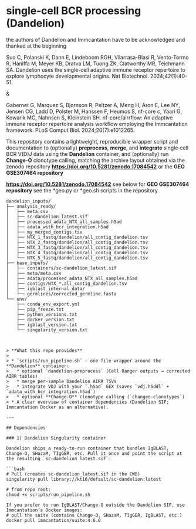 # single‑cell BCR processing (Dandelion)

the authors of Dandelion and Immcantation have to be acknowledged and thanked at the beginning

Suo C, Polanski K, Dann E, Lindeboom RGH, Vilarrasa-Blasi R, Vento-Tormo R, Haniffa M, Meyer KB, Dratva LM, Tuong ZK, Clatworthy MR, Teichmann SA. Dandelion uses the single-cell adaptive immune receptor repertoire to explore lymphocyte developmental origins. Nat Biotechnol. 2024;42(1):40-51.

&

Gabernet G, Marquez S, Bjornson R, Peltzer A, Meng H, Aron E, Lee NY, Jensen CG, Ladd D, Polster M, Hanssen F, Heumos S, nf-core c, Yaari G, Kowarik MC, Nahnsen S, Kleinstein SH. nf-core/airrflow: An adaptive immune receptor repertoire analysis workflow employing the Immcantation framework. PLoS Comput Biol. 2024;20(7):e1012265.

This repository contains a lightweight, reproducible wrapper script and documentation to (optionally) **preprocess**, **merge**, and **integrate** single‑cell BCR V(D)J data using the **Dandelion** container, and (optionally) run **Change‑O** clonotype calling, matching the archive layout obtained via the zenodo repository **https://doi.org/10.5281/zenodo.17084542** or the **GEO GSE307464 repository**

**https://doi.org/10.5281/zenodo.17084542** see below for **GEO GSE307464 repository** see the *geo.py or *geo.sh scripts in the repository

```text
dandelion_inputs/
├── analysis_ready/
│   ├── meta.csv
│   ├── sc-dandelion_latest.sif
│   ├── processed_adata_NTX_all_samples.h5ad
│   ├── adata_with_bcr_integration.h5ad       
│   ├── my_merged_contigs.tsv                   
│   ├── NTX_1_fastq/dandelion/all_contig_dandelion.tsv
│   ├── NTX_2_fastq/dandelion/all_contig_dandelion.tsv
│   ├── NTX_3_fastq/dandelion/all_contig_dandelion.tsv
│   ├── NTX_4_fastq/dandelion/all_contig_dandelion.tsv
│   └── NTX_5_fastq/dandelion/all_contig_dandelion.tsv
├── base_inputs/
│   ├── containers/sc-dandelion_latest.sif       
│   ├── meta/meta.csv                            
│   ├── adata/processed_adata_NTX_all_samples.h5ad
│   ├── contigs/NTX_*.all_contig_dandelion.tsv  
│   ├── igblast_internal_data/                  
│   └── germlines/corrected_germline.fasta      
└── env/
    ├── conda_env_export.yml
    ├── pip_freeze.txt
    ├── python_versions.txt
    ├── docker_version.txt
    ├── igblast_version.txt
    └── singularity_version.txt



> **What this repo provides**
>
> * `scripts/run_pipeline.sh` — one‑file wrapper around the **Dandelion** container:
>   * optional `dandelion-preprocess` (Cell Ranger outputs → corrected AIRR tables)
>   * merge per‑sample Dandelion AIRR TSVs
>   * integrate VDJ with your `.h5ad` GEX (saves `vdj.h5ddl` + `adata_with_bcr_integration.h5ad`)
>   * optional **Change‑O** clonotype calling (`changeo-clonotypes`)
> * A clear overview of container dependencies (Dandelion SIF; Immcantation Docker as an alternative).

---

## Dependencies

### 1) Dandelion Singularity container

Dandelion ships a ready‑to‑run container that bundles IgBLAST, Change‑O, SHazaM, TIgGER, etc. Pull it once and point the script at the resulting `sc-dandelion_latest.sif`:

```bash
# Pull (creates sc-dandelion_latest.sif in the CWD)
singularity pull library://kt16/default/sc-dandelion:latest

# from repo root:
chmod +x scripts/run_pipeline.sh

If you prefer to run IgBLAST/Change‑O outside the Dandelion SIF, use Immcantation’s Docker images:
# pull the suite (contains Change-O, SHazaM, TIgGER, IgBLAST, etc.)
docker pull immcantation/suite:4.6.0   
